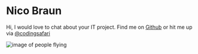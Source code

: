 # Nico Braun

Hi, I would love to chat about your IT project. Find me on [Github](https://github.com/bluebrown)
or hit me up via [@codingsafari](https://twitter.com/messages/compose?recipient_id=3169215365)

![image of people flying](./assets/fly.svg)
